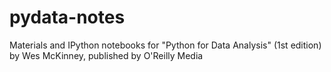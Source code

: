 # pydata-notes
Materials and IPython notebooks for "Python for Data Analysis" (1st edition) by Wes McKinney,
published by O'Reilly Media

